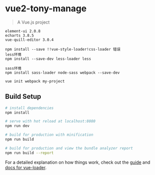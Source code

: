 # vue2-tony-manage

> A Vue.js project

```
element-ui 2.0.8
echarts 3.8.5
vue-quill-editor 3.0.4
```


```
npm install --save !!vue-style-loader!css-loader 错误
less环境
npm install --save-dev less-loader less

sass环境
npm install sass-loader node-sass webpack --save-dev

```

``` https://cn.vuejs.org/v2/guide/installation.html
vue init webpack my-project
```


## Build Setup

``` bash
# install dependencies
npm install

# serve with hot reload at localhost:8080
npm run dev

# build for production with minification
npm run build

# build for production and view the bundle analyzer report
npm run build --report
```

For a detailed explanation on how things work, check out the [guide](http://vuejs-templates.github.io/webpack/) and [docs for vue-loader](http://vuejs.github.io/vue-loader).

